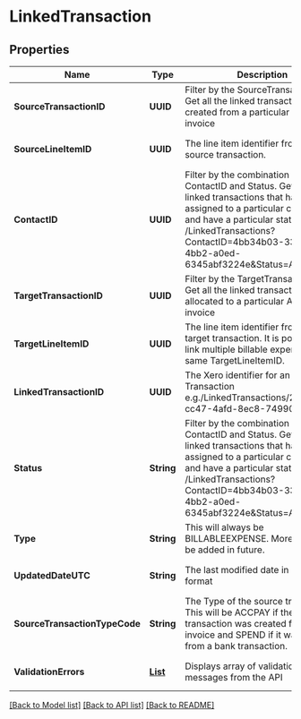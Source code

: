# LinkedTransaction
## Properties

| Name | Type | Description | Notes |
|------------ | ------------- | ------------- | -------------|
| **SourceTransactionID** | **UUID** | Filter by the SourceTransactionID. Get all the linked transactions created from a particular ACCPAY invoice | [optional] [default to null] |
| **SourceLineItemID** | **UUID** | The line item identifier from the source transaction. | [optional] [default to null] |
| **ContactID** | **UUID** | Filter by the combination of ContactID and Status. Get all the linked transactions that have been assigned to a particular customer and have a particular status e.g. GET /LinkedTransactions?ContactID&#x3D;4bb34b03-3378-4bb2-a0ed-6345abf3224e&amp;Status&#x3D;APPROVED. | [optional] [default to null] |
| **TargetTransactionID** | **UUID** | Filter by the TargetTransactionID. Get all the linked transactions  allocated to a particular ACCREC invoice | [optional] [default to null] |
| **TargetLineItemID** | **UUID** | The line item identifier from the target transaction. It is possible  to link multiple billable expenses to the same TargetLineItemID. | [optional] [default to null] |
| **LinkedTransactionID** | **UUID** | The Xero identifier for an Linked Transaction e.g./LinkedTransactions/297c2dc5-cc47-4afd-8ec8-74990b8761e9 | [optional] [default to null] |
| **Status** | **String** | Filter by the combination of ContactID and Status. Get all the linked transactions that have been assigned to a particular customer and have a particular status e.g. GET /LinkedTransactions?ContactID&#x3D;4bb34b03-3378-4bb2-a0ed-6345abf3224e&amp;Status&#x3D;APPROVED. | [optional] [default to null] |
| **Type** | **String** | This will always be BILLABLEEXPENSE. More types may be added in future. | [optional] [default to null] |
| **UpdatedDateUTC** | **String** | The last modified date in UTC format | [optional] [default to null] |
| **SourceTransactionTypeCode** | **String** | The Type of the source tranasction. This will be ACCPAY if the linked transaction was created from an invoice and SPEND if it was created from a bank transaction. | [optional] [default to null] |
| **ValidationErrors** | [**List**](ValidationError.md) | Displays array of validation error messages from the API | [optional] [default to null] |

[[Back to Model list]](../README.md#documentation-for-models) [[Back to API list]](../README.md#documentation-for-api-endpoints) [[Back to README]](../README.md)

